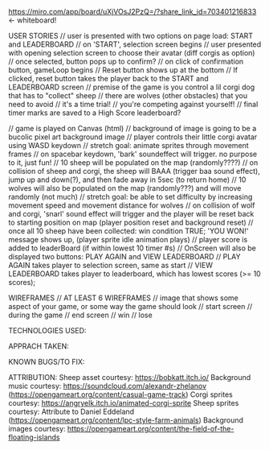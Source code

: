 https://miro.com/app/board/uXjVOsJ2PzQ=/?share_link_id=703401216833 <- whiteboard!

USER STORIES
// user is presented with two options on page load: START and LEADERBOARD
// on 'START', selection screen begins
// user presented with opening selection screen to choose their avatar (diff corgis as option)
// once selected, button pops up to confirm? 
// on click of confirmation button, gameLoop begins
// Reset button shows up at the bottom
// If clicked, reset button takes the player back to the START and LEADERBOARD screen
// premise of the game is you control a lil corgi dog that has to "collect" sheep
// there are wolves (other obstacles) that you need to avoid
// it's a time trial! 
// you're competing against yourself! 
// final timer marks are saved to a High Score leaderboard?

// game is played on Canvas (html)
// background of image is going to be a bucolic pixel art background image
// player controls their little corgi avatar using WASD keydown
// stretch goal: animate sprites through movement frames
// on spacebar keydown, 'bark' soundeffect will trigger. no purpose to it, just fun!
// 10 sheep will be populated on the map (randomly????)
// on collision of sheep and corgi, the sheep will BAAA (trigger baa sound effect), jump up and down(?), and then fade away in 5sec (to return home)
// 10 wolves will also be populated on the map (randomly???) and will move randomly (not much)
// stretch goal: be able to set difficulty by increasing movement speed and movement distance for wolves
// on collision of wolf and corgi, 'snarl' sound effect will trigger and the player will be reset back to starting position on map (player position reset and background reset)
// once all 10 sheep have been collected: win condition TRUE; 'YOU WON!' message shows up, (player sprite idle animation plays)
// player score is added to leaderBoard (if within lowest 10 timer #s)
// OnScreen will also be displayed two buttons: PLAY AGAIN and VIEW LEADERBOARD
// PLAY AGAIN takes player to selection screen, same as start
// VIEW LEADERBOARD takes player to leaderboard, which has lowest scores (>= 10 scores);






WIREFRAMES
// AT LEAST 6 WIREFRAMES
// image that shows some aspect of your game, or some way the game should look
// start screen
// during the game
// end screen
// win
// lose

TECHNOLOGIES USED:

APPRACH TAKEN:

KNOWN BUGS/TO FIX:

ATTRIBUTION:
Sheep asset courtesy: https://bobkatt.itch.io/
Background music courtesy: https://soundcloud.com/alexandr-zhelanov (https://opengameart.org/content/casual-game-track)
Corgi sprites courtesy: https://angryelk.itch.io/animated-corgi-sprite
Sheep sprites courtesy: Attribute to Daniel Eddeland (https://opengameart.org/content/lpc-style-farm-animals)
Background images courtesy: https://opengameart.org/content/the-field-of-the-floating-islands

